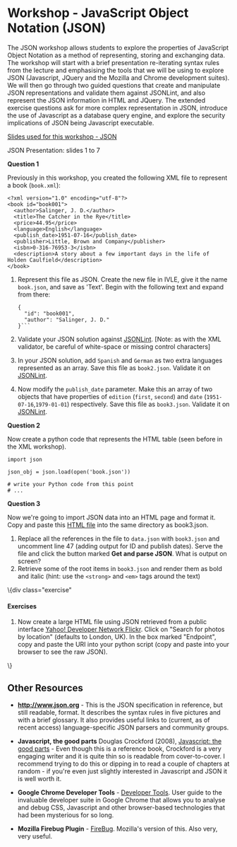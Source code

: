 ﻿Workshop - JavaScript Object Notation (JSON)
=================================

The JSON workshop allows students to explore the properties of JavaScript Object Notation as a method of representing, storing and exchanging data. The workshop will start with a brief presentation re-iterating syntax rules from the lecture and emphasising the tools that we will be using to explore JSON (Javascript, JQuery and the Mozilla and Chrome development suites). We will then go through two guided questions that create and manipulate JSON representations and validate them against JSONLint, and also represent the JSON information in HTML and JQuery. The extended exercise questions ask for more complex representation in JSON, introduce the use of Javascript as a database query engine, and explore the security implications of JSON being Javascript executable.

<a target="_blank" href="json_workshop.ppt" file="ppt"> Slides used for this workshop - JSON</a>

JSON Presentation: slides 1 to 7

**Question 1**

Previously in this workshop, you created the following XML file to represent a book (`book.xml`):

    <?xml version="1.0" encoding="utf-8"?>
    <book id="book001">
      <author>Salinger, J. D.</author>
      <title>The Catcher in the Rye</title>
      <price>44.95</price>
      <language>English</language>
      <publish_date>1951-07-16</publish_date>
      <publisher>Little, Brown and Company</publisher>
      <isbn>0-316-76953-3</isbn>
      <description>A story about a few important days in the life of Holden Caulfield</description>
    </book>

1. Represent this file as JSON. Create the new file in IVLE, give it the name `book.json`, and save as 'Text'. Begin with the following text and expand from there:
    ```
    {
      "id": "book001",
      "author": "Salinger, J. D."
    }```

2. Validate your JSON solution against [JSONLint](http://www.jsonlint.com). [Note: as with the XML validator, be careful of white-space or missing control characters]

3. In your JSON solution, add `Spanish` and `German` as two extra languages represented as an array. Save this file as `book2.json`. Validate it on [JSONLint](http://www.jsonlint.com).

4. Now modify the `publish_date` parameter. Make this an array of two objects that have properties of `edition` (`first`, `second`) and `date` (`1951-07-16`,`1979-01-01`) respectively. Save this file as `book3.json`. Validate it on [JSONLint](http://www.jsonlint.com).


**Question 2**

Now create a python code that represents the HTML table (seen before in the XML workshop).

    import json

    json_obj = json.load(open('book.json'))

    # write your Python code from this point
    # ...

**Question 3**

Now we're going to import JSON data into an HTML page and format it. Copy and paste this [HTML file](http://students.informatics.unimelb.edu.au/~astell/foi/mywork/json_workshop_week4/scripts/jquery_book_example.html) into the same directory as book3.json.

1. Replace all the references in the file to `data.json` with `book3.json` and uncomment line 47 (adding output for ID and publish dates). Serve the file and click the button marked **Get and parse JSON**. What is output on screen?
2. Retrieve some of the root items in `book3.json` and render them as bold and italic (hint: use the `<strong>` and `<em>` tags around the text)


\\{div class="exercise"

#### Exercises

1. Now create a large HTML file using JSON retrieved from a public interface [Yahoo! Developer Network Flickr](https://developer.yahoo.com/flickr/). Click on "Search for photos by location" (defaults to London, UK). In the box marked "Endpoint", copy and paste the URI into your python script (copy and paste into your browser to see the raw JSON).

\\}

Other Resources
---------------

- **http://www.json.org** - This is the JSON specification in reference, but still readable, format. It describes the syntax rules in five pictures and with a brief glossary. It also provides useful links to (current, as of recent access) language-specific JSON parsers and community groups.

- **Javascript, the good parts** Douglas Crockford (2008), [Javascript: the good parts](http://www.amazon.com/JavaScript-Good-Parts-Douglas-Crockford/dp/0596517742/ref=sr_1_1?ie=UTF8&qid=1425589713&sr=8-1&keywords=javascript+the+good+parts) - Even though this is a reference book, Crockford is a very engaging writer and it is quite thin so is readable from cover-to-cover. I recommend trying to do this or dipping in to read a couple of chapters at random - if you're even just slightly interested in Javascript and JSON it is well worth it.

- **Google Chrome Developer Tools** - [Developer Tools](https://developer.chrome.com/devtools). User guide to the invaluable developer suite in Google Chrome that allows you to analyse and debug CSS, Javascript and other browser-based technologies that had been mysterious for so long.

- **Mozilla Firebug Plugin** - [FireBug](http://getfirebug.com/). Mozilla's version of this. Also very, very useful.